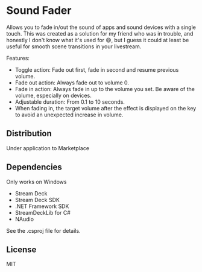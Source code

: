 ﻿# Sound Fader
Allows you to fade in/out the sound of apps and sound devices with a single touch. This was created as a solution for my friend who was in trouble, and honestly I don't know what it's used for 😅, but I guess it could at least be useful for smooth scene transitions in your livestream.

Features:
- Toggle action: Fade out first, fade in second and resume previous volume.
- Fade out action: Always fade out to volume 0.
- Fade in action: Always fade in up to the volume you set. Be aware of the volume, especially on devices.
- Adjustable duration: From 0.1 to 10 seconds.
- When fading in, the target volume after the effect is displayed on the key to avoid an unexpected increase in volume.

## Distribution
Under application to Marketplace

## Dependencies
Only works on Windows
- Stream Deck
- Stream Deck SDK
- .NET Framework SDK
- StreamDeckLib for C#
- NAudio

See the .csproj file for details.

## License
MIT
